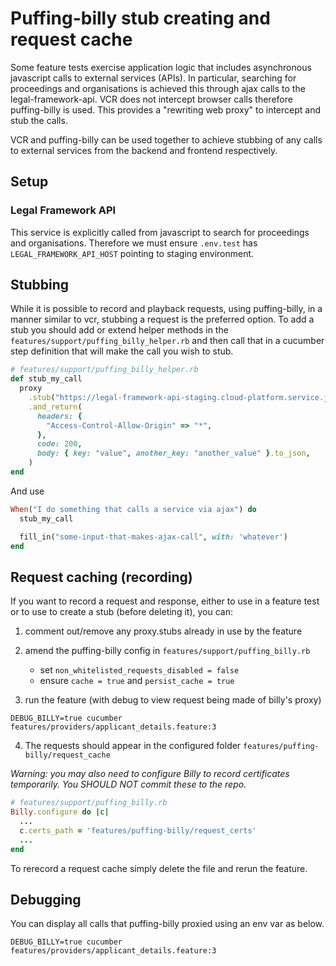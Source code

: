 # Puffing-billy stub creating and request cache

Some feature tests exercise application logic that includes asynchronous javascript
calls to external services (APIs). In particular, searching for proceedings and organisations is achieved this through ajax calls to the legal-framework-api. VCR does not intercept browser calls therefore puffing-billy is used. This provides a "rewriting web proxy" to intercept and stub the calls.

VCR and puffing-billy can be used together to achieve stubbing of any calls to external services from the backend and frontend respectively.

## Setup

### Legal Framework API
This service is explicitly called from javascript to search for proceedings and organisations. Therefore we must ensure `.env.test` has `LEGAL_FRAMEWORK_API_HOST` pointing to staging environment.

## Stubbing
While it is possible to record and playback requests, using puffing-billy, in a manner similar to vcr, stubbing a request is the preferred option. To add a stub you should add or extend helper methods in the `features/support/puffing_billy_helper.rb` and then call that in a cucumber step definition that will make the call you wish to stub.

```ruby
# features/support/puffing_billy_helper.rb
def stub_my_call
  proxy
    .stub("https://legal-framework-api-staging.cloud-platform.service.justice.gov.uk:443/proceeding_types/searches", method: "post")
    .and_return(
      headers: {
        "Access-Control-Allow-Origin" => "*",
      },
      code: 200,
      body: { key: "value", another_key: "another_value" }.to_json,
    )
end
```

And use

```ruby
When("I do something that calls a service via ajax") do
  stub_my_call

  fill_in("some-input-that-makes-ajax-call", with: 'whatever')
end
```

## Request caching (recording)

If you want to record a request and response, either to use in a feature test or to use to create a stub (before deleting it), you can:

1. comment out/remove any proxy.stubs already in use by the feature

2. amend the puffing-billy config in `features/support/puffing_billy.rb`
    - set `non_whitelisted_requests_disabled = false`
    - ensure `cache = true` and `persist_cache = true`

3. run the feature (with debug to view request being made of billy's proxy)

  ```shell
  DEBUG_BILLY=true cucumber features/providers/applicant_details.feature:3
  ```

4. The requests should appear in the configured folder
   `features/puffing-billy/request_cache`


*Warning: you may also need to configure Billy to record certificates temporarily. You SHOULD NOT commit these to the repo.*

```ruby
# features/support/puffing_billy.rb
Billy.configure do |c|
  ...
  c.certs_path = 'features/puffing-billy/request_certs'
  ...
end
```

To rerecord a request cache simply delete the file and rerun the feature.

## Debugging

You can display all calls that puffing-billy proxied using an env var as below.

```shell
DEBUG_BILLY=true cucumber features/providers/applicant_details.feature:3
```
